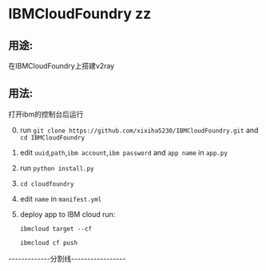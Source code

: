 # IBMCloudFoundry zz

## 用途:
在IBMCloudFoundry上搭建v2ray
## 用法:
打开ibm的控制台后运行

0. run ``git clone https://github.com/xixiha5230/IBMCloudFoundry.git`` and ``cd IBMCloudFoundry``

1. edit ``uuid``,``path``,``ibm account``,``ibm password`` and ``app name`` in ``app.py``

2. run ``python install.py``

3. ``cd cloudfoundry``

4. edit ``name`` in ``manifest.yml``

5. deploy app to IBM cloud run:

   ``ibmcloud target --cf``  
   
   ``ibmcloud cf push``

-------------分割线-----------------
 

